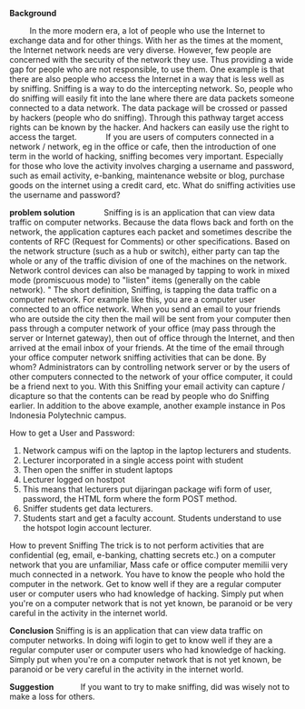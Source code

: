 **Background**


         In the more modern era, a lot of people who use the Internet to exchange data and for other things. With her as the times at the moment, the Internet network needs are very diverse. However, few people are concerned with the security of the network they use. Thus providing a wide gap for people who are not responsible, to use them. One example is that there are also people who access the Internet in a way that is less well as by sniffing. Sniffing is a way to do the intercepting network. So, people who do sniffing will easily fit into the lane where there are data packets someone connected to a data network. The data package will be crossed or passed by hackers (people who do sniffing). Through this pathway target access rights can be known by the hacker. And hackers can easily use the right to access the target.
            If you are users of computers connected in a network / network, eg in the office or cafe, then the introduction of one term in the world of hacking, sniffing becomes very important. Especially for those who love the activity involves charging a username and password, such as email activity, e-banking, maintenance website or blog, purchase goods on the internet using a credit card, etc. What do sniffing activities use the username and password?

**problem solution**
            Sniffing is is an application that can view data traffic on computer networks. Because the data flows back and forth on the network, the application captures each packet and sometimes describe the contents of RFC (Request for Comments) or other specifications. Based on the network structure (such as a hub or switch), either party can tap the whole or any of the traffic division of one of the machines on the network. Network control devices can also be managed by tapping to work in mixed mode (promiscuous mode) to "listen" items (generally on the cable network). "
The short definition, Sniffing, is tapping the data traffic on a computer network. For example like this, you are a computer user connected to an office network. When you send an email to your friends who are outside the city then the mail will be sent from your computer then pass through a computer network of your office (may pass through the server or Internet gateway), then out of office through the Internet, and then arrived at the email inbox of your friends. At the time of the email through your office computer network sniffing activities that can be done. By whom? Administrators can by controlling network server or by the users of other computers connected to the network of your office computer, it could be a friend next to you. With this Sniffing your email activity can capture / dicapture so that the contents can be read by people who do Sniffing earlier. In addition to the above example, another example instance in Pos Indonesia Polytechnic campus.

How to get a User and Password:
1. Network campus wifi on the laptop in the laptop lecturers and students.
2. Lecturer incorporated in a single access point with student
3. Then open the sniffer in student laptops
4. Lecturer logged on hostpot
5. This means that lecturers put dijaringan package wifi form of user, password, the HTML form where the form POST method.
6. Sniffer students get data lecturers.
7. Students start and get a faculty account. Students understand to use the hotspot login account lecturer.

How to prevent Sniffing
The trick is to not perform activities that are confidential (eg, email, e-banking, chatting secrets etc.) on a computer network that you are unfamiliar, Mass cafe or office computer memilii very much connected in a network. You have to know the people who hold the computer in the network. Get to know well if they are a regular computer user or computer users who had knowledge of hacking. Simply put when you're on a computer network that is not yet known, be paranoid or be very careful in the activity in the internet world.

**Conclusion**
Sniffing is is an application that can view data traffic on computer networks. In doing wifi login to get to know well if they are a regular computer user or computer users who had knowledge of hacking. Simply put when you're on a computer network that is not yet known, be paranoid or be very careful in the activity in the internet world.

**Suggestion**
           If you want to try to make sniffing, did was wisely not to make a loss for others.
